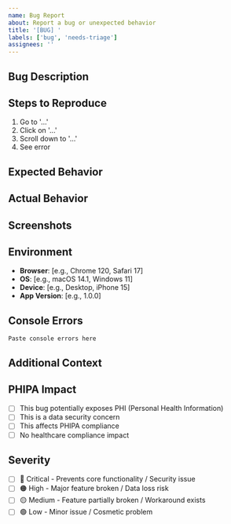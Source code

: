 ```yaml
---
name: Bug Report
about: Report a bug or unexpected behavior
title: '[BUG] '
labels: ['bug', 'needs-triage']
assignees: ''
---
```


## Bug Description

<!-- Provide a clear and concise description of the bug -->

## Steps to Reproduce

1. Go to '...'
2. Click on '...'
3. Scroll down to '...'
4. See error

## Expected Behavior

<!-- What you expected to happen -->

## Actual Behavior

<!-- What actually happened -->

## Screenshots

<!-- If applicable, add screenshots to help explain the problem -->

## Environment

- **Browser**: [e.g., Chrome 120, Safari 17]
- **OS**: [e.g., macOS 14.1, Windows 11]
- **Device**: [e.g., Desktop, iPhone 15]
- **App Version**: [e.g., 1.0.0]

## Console Errors

<!-- If applicable, paste any console errors here -->

```
Paste console errors here
```

## Additional Context

<!-- Add any other context about the problem -->

## PHIPA Impact

<!-- For healthcare-related bugs -->

- [ ] This bug potentially exposes PHI (Personal Health Information)
- [ ] This is a data security concern
- [ ] This affects PHIPA compliance
- [ ] No healthcare compliance impact

## Severity

<!-- Check one -->

- [ ] 🔴 Critical - Prevents core functionality / Security issue
- [ ] 🟠 High - Major feature broken / Data loss risk
- [ ] 🟡 Medium - Feature partially broken / Workaround exists
- [ ] 🟢 Low - Minor issue / Cosmetic problem
